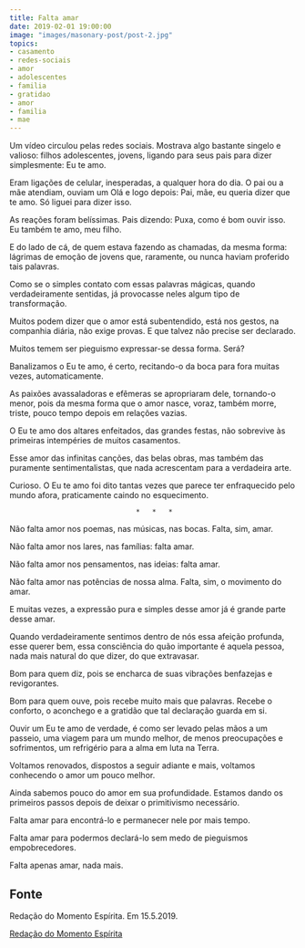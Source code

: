 ```yaml
---
title: Falta amar
date: 2019-02-01 19:00:00
image: "images/masonary-post/post-2.jpg"
topics: 
- casamento
- redes-sociais
- amor
- adolescentes
- familia
- gratidao
- amor
- familia
- mae
---
```


Um vídeo circulou pelas redes sociais. Mostrava algo bastante singelo e
valioso: filhos adolescentes, jovens, ligando para seus pais para dizer
simplesmente: Eu te amo.

Eram ligações de celular, inesperadas, a qualquer hora do dia. O pai ou a mãe
atendiam, ouviam um Olá e logo depois: Pai, mãe, eu queria dizer que te amo. Só
liguei para dizer isso.

As reações foram belíssimas. Pais dizendo: Puxa, como é bom ouvir isso. Eu
também te amo, meu filho.

E do lado de cá, de quem estava fazendo as chamadas, da mesma forma: lágrimas
de emoção de jovens que, raramente, ou nunca haviam proferido tais palavras.

Como se o simples contato com essas palavras mágicas, quando verdadeiramente
sentidas, já provocasse neles algum tipo de transformação.

Muitos podem dizer que o amor está subentendido, está nos gestos, na companhia
diária, não exige provas. E que talvez não precise ser declarado.

Muitos temem ser pieguismo expressar-se dessa forma. Será?

Banalizamos o Eu te amo, é certo, recitando-o da boca para fora muitas vezes,
automaticamente.

As paixões avassaladoras e efêmeras se apropriaram dele, tornando-o menor, pois
da mesma forma que o amor nasce, voraz, também morre, triste, pouco tempo
depois em relações vazias.

O Eu te amo dos altares enfeitados, das grandes festas, não sobrevive às
primeiras intempéries de muitos casamentos.

Esse amor das infinitas canções, das belas obras, mas também das puramente
sentimentalistas, que nada acrescentam para a verdadeira arte.

Curioso. O Eu te amo foi dito tantas vezes que parece ter enfraquecido pelo
mundo afora, praticamente caindo no esquecimento.

                                   *   *   *

Não falta amor nos poemas, nas músicas, nas bocas. Falta, sim, amar.

Não falta amor nos lares, nas famílias: falta amar.

Não falta amor nos pensamentos, nas ideias: falta amar.

Não falta amor nas potências de nossa alma. Falta, sim, o movimento do amar.

E muitas vezes, a expressão pura e simples desse amor já é grande parte desse
amar.

Quando verdadeiramente sentimos dentro de nós essa afeição profunda, esse
querer bem, essa consciência do quão importante é aquela pessoa, nada mais
natural do que dizer, do que extravasar.

Bom para quem diz, pois se encharca de suas vibrações benfazejas e
revigorantes.

Bom para quem ouve, pois recebe muito mais que palavras. Recebe o conforto, o
aconchego e a gratidão que tal declaração guarda em si.

Ouvir um Eu te amo de verdade, é como ser levado pelas mãos a um passeio, uma
viagem para um mundo melhor, de menos preocupações e sofrimentos, um refrigério
para a alma em luta na Terra.

Voltamos renovados, dispostos a seguir adiante e mais, voltamos conhecendo o
amor um pouco melhor.

Ainda sabemos pouco do amor em sua profundidade. Estamos dando os primeiros
passos depois de deixar o primitivismo necessário.

Falta amar para encontrá-lo e permanecer nele por mais tempo.

Falta amar para podermos declará-lo sem medo de pieguismos empobrecedores.

Falta apenas amar, nada mais.

## Fonte
Redação do Momento Espírita.
Em 15.5.2019.


[Redação do Momento Espírita](http://momento.com.br/pt/ler_texto.php?id=5739)
